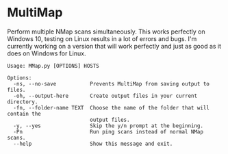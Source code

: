 # MultiMap
 
Perform multiple NMap scans simultaneously. This works perfectly on Windows 10, testing on Linux results in a lot of errors and bugs. I'm currently working on a version that will work perfectly and just as good as it does on Windows for Linux.

```
Usage: MMap.py [OPTIONS] HOSTS

Options:
  -ns, --no-save           Prevents MultiMap from saving output to files.
  -oh, --output-here       Create output files in your current directory.
  -fn, --folder-name TEXT  Choose the name of the folder that will contain the
                           output files.
  -y, --yes                Skip the y/n prompt at the beginning.
  -Pn                      Run ping scans instead of normal NMap scans.
  --help                   Show this message and exit.
```

